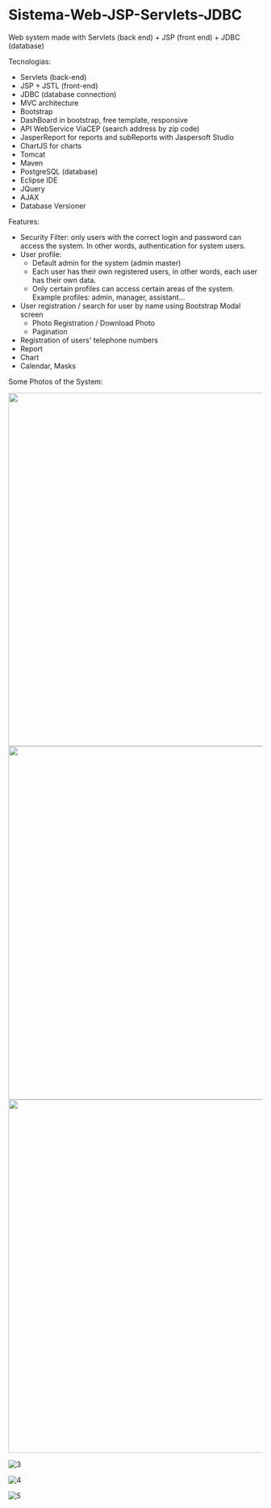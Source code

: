 # Sistema-Web-JSP-Servlets-JDBC
Web system made with Servlets (back end) + JSP (front end) + JDBC (database)

Tecnologias:

* Servlets (back-end)
* JSP + JSTL (front-end)
* JDBC (database connection)
* MVC architecture
* Bootstrap
* DashBoard in bootstrap, free template, responsive
* API WebService ViaCEP (search address by zip code)
* JasperReport for reports and subReports with Jaspersoft Studio
* ChartJS for charts
* Tomcat
* Maven
* PostgreSQL (database)
* Eclipse IDE
* JQuery
* AJAX
* Database Versioner

Features:

* Security Filter: only users with the correct login and password can access the system. In other words, authentication for system users.
* User profile:
  - Default admin for the system (admin master)
  - Each user has their own registered users, in other words, each user has their own data.
  - Only certain profiles can access certain areas of the system. Example profiles: admin, manager, assistant...
* User registration / search for user by name using Bootstrap Modal screen
  - Photo Registration / Download Photo
  - Pagination
* Registration of users' telephone numbers
* Report
* Chart
* Calendar, Masks

Some Photos of the System:

<img src="https://github.com/user-attachments/assets/112f81d3-68d7-4395-bc0b-c4e8c3f4d53e" width="700px">

<img src="https://github.com/user-attachments/assets/9aed0393-87fd-4693-9396-2d50cae49914" width="700px">

<img src="https://github.com/user-attachments/assets/03861183-7c11-429d-a4f8-950175ab9ac0" width="700px">

![3](https://github.com/user-attachments/assets/03861183-7c11-429d-a4f8-950175ab9ac0)

![4](https://github.com/user-attachments/assets/368948fc-6054-4e9f-af2b-b57d9d3784eb)

![5](https://github.com/user-attachments/assets/f3c7f992-33af-4aaf-9763-e8a2b2a82efa)





